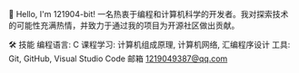 👋 Hello, I'm 121904-bit!
一名热衷于编程和计算机科学的开发者。我对探索技术的可能性充满热情，并致力于通过我的项目为开源社区做出贡献。

🛠️ 技能
编程语言: C
课程学习: 计算机组成原理, 计算机网络, 汇编程序设计
工具: Git, GitHub, Visual Studio Code
 邮箱
1219049387@qq.com
<!---
12190-bit/12190-bit is a ✨ special ✨ repository because its `README.md` (this file) appears on your GitHub profile.
You can click the Preview link to take a look at your changes.
--->
